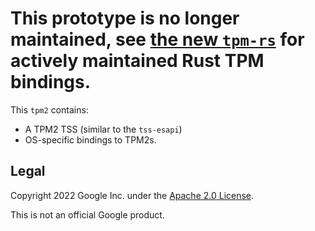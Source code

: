 # This prototype is no longer maintained, see [the new `tpm-rs`](https://github.com/tpm-rs/tpm-rs) for actively maintained Rust TPM bindings.

This `tpm2` contains:
  - A TPM2 TSS (similar to the `tss-esapi`)
  - OS-specific bindings to TPM2s.

## Legal

Copyright 2022 Google Inc. under the
[Apache 2.0 License](https://www.apache.org/licenses/LICENSE-2.0).

This is not an official Google product.
